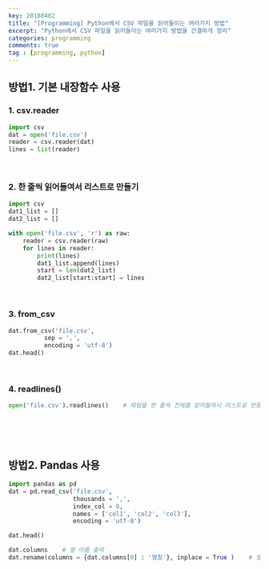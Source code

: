 ```yaml
---
key: 20180402
title: "[Programming] Python에서 CSV 파일을 읽어들이는 여러가지 방법"
excerpt: "Python에서 CSV 파일을 읽어들이는 여러가지 방법을 간결하게 정리"
categories: programming
comments: true
tag : [programming, python]
---
```




## 방법1. 기본 내장함수 사용

### 1. csv.reader

```python
import csv
dat = open('file.csv')
reader = csv.reader(dat)
lines = list(reader)
```

<br>

### 2. 한 줄씩 읽어들여서 리스트로 만들기

```python
import csv
dat1_list = []
dat2_list = []

with open('file.csv', 'r') as raw:
    reader = csv.reader(raw)
    for lines in reader:
        print(lines)
        dat1_list.append(lines)
        start = len(dat2_list)
        dat2_list[start:start] = lines
```

<br>

### 3. from_csv

```python
dat.from_csv('file.csv',
          sep = ',',
          encoding = 'utf-8')
dat.head()
```

<br>

### 4. readlines()

```python
open('file.csv').readlines()    # 파일을 한 줄씩 전체를 읽어들여서 리스트로 반환
```

<br><br><br>

## 방법2. Pandas 사용

```python
import pandas as pd
dat = pd.read_csv('file.csv', 
                  thousands = ',',
                  index_col = 0,
                  names = ['col1', 'col2', 'col3'],
                  encoding = 'utf-8')

dat.head()

dat.columns    # 열 이름 출력
dat.rename(columns = {dat.columns[0] : '명칭'}, inplace = True )    # 열 이름 변경
```



